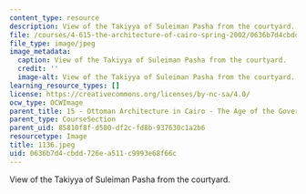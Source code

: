 ```yaml
---
content_type: resource
description: View of the Takiyya of Suleiman Pasha from the courtyard.
file: /courses/4-615-the-architecture-of-cairo-spring-2002/0636b7d4cbdd726ea511c9993e68f66c_1136.jpeg
file_type: image/jpeg
image_metadata:
  caption: View of the Takiyya of Suleiman Pasha from the courtyard.
  credit: ''
  image-alt: View of the Takiyya of Suleiman Pasha from the courtyard.
learning_resource_types: []
license: https://creativecommons.org/licenses/by-nc-sa/4.0/
ocw_type: OCWImage
parent_title: 15 - Ottoman Architecture in Cairo - The Age of the Governors
parent_type: CourseSection
parent_uid: 85810f8f-d580-df2c-fd8b-937630c1a2b6
resourcetype: Image
title: 1136.jpeg
uid: 0636b7d4-cbdd-726e-a511-c9993e68f66c
---
```

View of the Takiyya of Suleiman Pasha from the courtyard.